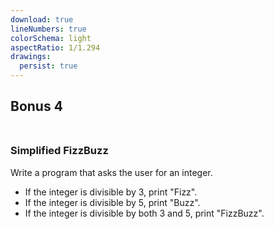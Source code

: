 ```yaml
---
download: true
lineNumbers: true
colorSchema: light
aspectRatio: 1/1.294
drawings:
  persist: true
---
```


## <div text-center>Bonus 4</div><br>

### Simplified FizzBuzz

Write a program that asks the user for an integer.  
- If the integer is divisible by 3, print "Fizz".
- If the integer is divisible by 5, print "Buzz".
- If the integer is divisible by both 3 and 5, print "FizzBuzz".
